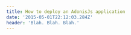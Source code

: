 ```yaml
---
title: How to deploy an AdonisJs application
date: '2015-05-01T22:12:03.284Z'
header: 'Blah. Blah. Blah.'
---
```



